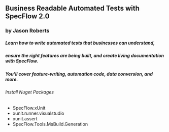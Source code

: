 ## Business Readable Automated Tests with SpecFlow 2.0
### by Jason Roberts
##### Learn how to write automated tests that businesses can understand, 
##### ensure the right features are being built, and create living documentation with SpecFlow. 
##### You'll cover feature-writing, automation code, data conversion, and more.

###### Install Nuget Packages 
* SpecFlow.xUnit
* xunit.runner.visualstudio
* xunit.assert
* SpecFlow.Tools.MsBuild.Generation
